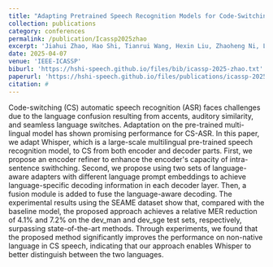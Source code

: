 ```yaml
---
title: "Adapting Pretrained Speech Recognition Models for Code-Switching through Encoding Refining and Language-Aware Attention-based Decoding"
collection: publications
category: conferences
permalink: /publication/Icassp2025zhao
excerpt: 'Jiahui Zhao, Hao Shi, Tianrui Wang, Hexin Liu, Zhaoheng Ni, Lingxuan Ye, and Longbiao Wang'
date: 2025-04-07
venue: 'IEEE-ICASSP'
biburl: 'https://hshi-speech.github.io/files/bib/icassp-2025-zhao.txt'
paperurl: 'https://hshi-speech.github.io/files/publications/icassp-2025-zhao.pdf'
citation: #
---
```


Code-switching (CS) automatic speech recognition (ASR) faces challenges due to the language confusion resulting from accents, auditory similarity, and seamless language switches. 
Adaptation on the pre-trained multi-lingual model has shown promising performance for CS-ASR. 
In this paper, we adapt Whisper, which is a large-scale multilingual pre-trained speech recognition model, to CS from both encoder and decoder parts. 
First, we propose an encoder refiner to enhance the encoder's capacity of intra-sentence swithching. 
Second, we propose using two sets of language-aware adapters with different language prompt embeddings to achieve language-specific decoding information in each decoder layer. 
Then, a fusion module is added to fuse the language-aware decoding. 
The experimental results using the SEAME dataset show that, compared with the baseline model, the proposed approach achieves a relative MER reduction of 4.1% and 7.2% on the dev_man and dev_sge test sets, respectively, surpassing state-of-the-art methods. 
Through experiments, we found that the proposed method significantly improves the performance on non-native language in CS speech, indicating that our approach enables Whisper to better distinguish between the two languages. 
